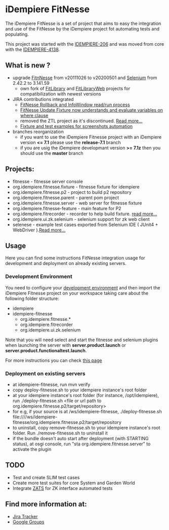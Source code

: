 # iDempiere FitNesse
The iDempiere FitNesse is a set of project that aims to easy the integration and use of the FitNesse by the iDempiere project fot automating tests and populating.

This project was started with the [IDEMPIERE-206](https://idempiere.atlassian.net/browse/IDEMPIERE-206) and was moved from core with the [IDEMPIERE-4138](https://idempiere.atlassian.net/browse/IDEMPIERE-4138).

## What is new ? 
* upgrade [FitnNesse](http://fitnesse.org/FrontPage) from v20111026 to v20200501 and [Selenium](https://www.selenium.dev/) from 2.42.2 to 3.141.59
  *  own fork of [FitLibrary](https://github.com/muriloht/fitlibrary-fitlibrary) and [FitLibraryWeb](https://github.com/muriloht/fitlibrary-fitlibraryweb)  projects for compatibilization with newest versions
* JIRA contributions integrated
  * [FitNesse Rollback and InfoWindow read/run process](https://idempiere.atlassian.net/browse/IDEMPIERE-2860)
  * [FitNesse Update Fixture now understands and evaluate variables on where clause](https://idempiere.atlassian.net/browse/IDEMPIERE-3827)
  * removed the ZTL project as it's discontinued. [Read more...](https://code.google.com/archive/p/zk-ztl/)
  * [Fixture and test examples for screenshots automation](https://idempiere.atlassian.net/browse/IDEMPIERE-4029)
* branches reorganization
  * if you want to use the iDempiere Fitnesse project with an iDempiere version **<= 7.1** please use the **release-7.1** branch
  * if you are usig the iDempiere developmant version **>= 7.1z** then you should use the **master** branch 

## Projects:
* fitnesse - fitnesse server console
* org.idempiere.fitnesse.fixture - fitnesse fixture for idempiere
* org.idempiere.fitnesse.p2 - project to build p2 repository
* org.idempiere.fitnesse.parent - parent pom project
* org.idempiere.fitnesse.server - web server for fitnesse fixture
* org.idempiere.fitnesse-feature - main feature for P2
* org.idempiere.fitrecorder - recorder to help build fixture. [read more...](https://wiki.idempiere.org/en/Fitnesse_Recorder)
* org.idempiere.ui.zk.selenium - selenium support for zk web client
* selenese - example test cases exported from Selenium IDE ( JUnit4 + WebDriver ).[Read more...](https://wiki.idempiere.org/en/Selenium)

## Usage

Here you can find some instructions FitNesse integration usage for development and deployment on already existing servers.

### Development Environment
 You need to configure your [development environment](https://wiki.idempiere.org/en/Install_Development_Prerequisites) and then import the iDempiere Fitnesse project on your workspace taking care about the following folder structure:

* idempiere
* idempiere-fitnesse
  * org.idempiere.fitnesse.*
  * org.idempiere.fitrecorder
  * org.idempiere.ui.zk.selenium

Note that you will need select and start the fitnesse and selenium plugins when launching the server with **server.product.launch**  or **server.product.functionaltest.launch**.

For more instructions you can check [this page](https://wiki.idempiere.org/en/Fitnesse.HowTo)
 
### Deployment on existing servers
* at idempiere-fitnesse, run mvn verify 
* copy deploy-fitnesse.sh to your idempiere instance's root folder
* at your idempiere instance's root folder (for instance, /opt/idempiere), run ./deploy-fitnesse.sh <file or url path to org.idempiere.fitnesse.p2/target/repository>
* for e.g, if your source is at /ws/idempiere-fitnesse, ./deploy-fitnesse.sh file:////ws/idempiere-fitnesse/org.idempiere.fitnesse.p2/target/repository
* to uninstall, copy remove-fitnesse.sh to your idempiere instance's root folder. Run ./remove-fitnesse.sh to uninstall it
* if the bundle doesn't auto start after deployment (with STARTING status), at osgi console, run "sta org.idempiere.fitnesse.server" to activate the plugin

## TODO

* Test and create SLIM test cases 
* Create more test suites for core System and Garden World
* Integrate [ZATS](https://www.zkoss.org/product/zats) for ZK interface automated tests

## Find more information at:
* [Jira Tracker](https://idempiere.atlassian.net/secure/QuickSearch.jspa?searchString=fitnesse)
* [Google Groups](https://groups.google.com/g/idempiere/search?q=fitnesse)
